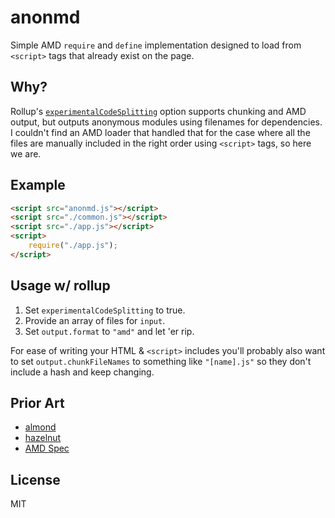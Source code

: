 # anonmd

Simple AMD `require` and `define` implementation designed to load from `<script>` tags that already exist on the page.

## Why?

Rollup's [`experimentalCodeSplitting`](https://rollupjs.org/guide/en#experimentalcodesplitting-experimentalcodesplitting) option supports chunking and AMD output, but outputs anonymous modules using filenames for dependencies. I couldn't find an AMD loader that handled that for the case where all the files are manually included in the right order using `<script>` tags, so here we are.

## Example

```html
<script src="anonmd.js"></script>
<script src="./common.js"></script>
<script src="./app.js"></script>
<script>
    require("./app.js");
</script>
```

## Usage w/ rollup

1. Set `experimentalCodeSplitting` to true.
1. Provide an array of files for `input`.
1. Set `output.format` to `"amd"` and let 'er rip.

For ease of writing your HTML & `<script>` includes you'll probably also want to set `output.chunkFileNames` to something like `"[name].js"` so they don't include a hash and keep changing.

## Prior Art

- [almond](https://github.com/requirejs/almond)
- [hazelnut](https://github.com/developit/hazelnut)
- [AMD Spec](https://github.com/amdjs/amdjs-api/)

## License

MIT
